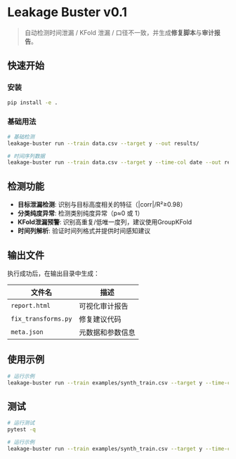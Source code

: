 
# Leakage Buster v0.1

> 自动检测时间泄漏 / KFold 泄漏 / 口径不一致，并生成**修复脚本**与**审计报告**。

## 快速开始

### 安装

```bash
pip install -e .
```

### 基础用法

```bash
# 基础检测
leakage-buster run --train data.csv --target y --out results/

# 时间序列数据
leakage-buster run --train data.csv --target y --time-col date --out results/
```

## 检测功能

- **目标泄漏检测**: 识别与目标高度相关的特征（|corr|/R²≥0.98）
- **分类纯度异常**: 检测类别纯度异常（p≈0 或 1）
- **KFold泄漏预警**: 识别高重复/低唯一度列，建议使用GroupKFold
- **时间列解析**: 验证时间列格式并提供时间感知建议

## 输出文件

执行成功后，在输出目录中生成：

| 文件名 | 描述 |
|--------|------|
| `report.html` | 可视化审计报告 |
| `fix_transforms.py` | 修复建议代码 |
| `meta.json` | 元数据和参数信息 |

## 使用示例

```bash
# 运行示例
leakage-buster run --train examples/synth_train.csv --target y --time-col date --out runs/demo
```

## 测试

```bash
# 运行测试
pytest -q

# 运行示例
leakage-buster run --train examples/synth_train.csv --target y --time-col date --out runs/demo
```

